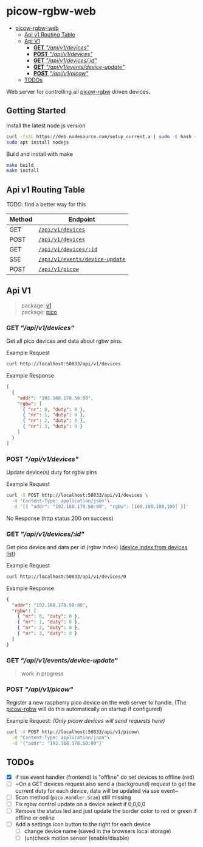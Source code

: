 # picow-rgbw-web

<!--toc:start-->

- [picow-rgbw-web](#picow-rgbw-web)
  - [Api v1 Routing Table](#api-v1-routing-table)
  - [Api V1](#api-v1)
    - [**GET** _"/api/v1/devices"_](#get-apiv1devices)
    - [**POST** _"/api/v1/devices"_](#post-apiv1devices)
    - [**GET** _"/api/v1/devices/:id"_](#get-apiv1devicesid)
    - [**GET** _"/api/v1/events/device-update"_](#get-apiv1eventsdevice-update)
    - [**POST** _"/api/v1/picow"_](#post-apiv1picow)
  - [TODOs](#todos)
  <!--toc:end-->

Web server for controlling all [picow-rgbw](https://github.com/knackwurstking/picow-rgbw.git) driven devices.

## Getting Started

Install the latest node js version

```bash
curl -fsSL https://deb.nodesource.com/setup_current.x | sudo -E bash -
sudo apt install nodejs
```

Build and install with make

```bash
make build
make install
```

## Api v1 Routing Table

TODO: find a better way for this

| Method | Endpoint                                                        |
| ------ | --------------------------------------------------------------- |
| GET    | [`/api/v1/devices`](#get-apiv1devices)                          |
| POST   | [`/api/v1/devices`](#post-apiv1devices)                         |
| GET    | [`/api/v1/devices/:id`](#get-apiv1devicesid)                    |
| SSE    | [`/api/v1/events/device-update`](#get-apiv1eventsdevice-update) |
| POST   | [`/api/v1/picow`](#post-apiv1picow)                             |

## Api V1

> package: [v1](internal/api/v1)  
> package: [pico](internal/api/v1/pico)

### **GET** _"/api/v1/devices"_

Get all pico devices and data about rgbw pins.

Example Request

```bash
curl http://localhost:50833/api/v1/devices
```

Example Response

<a id="devices-list"></a>

```json
[
  {
    "addr": "192.168.178.50:80",
    "rgbw": [
      { "nr": 0, "duty": 0 },
      { "nr": 1, "duty": 0 },
      { "nr": 2, "duty": 0 },
      { "nr": 3, "duty": 0 }
    ]
  }
]
```

### **POST** _"/api/v1/devices"_

Update device(s) duty for rgbw pins

Example Request

```bash
curl -X POST http://localhost:50833/api/v1/devices \
  -H 'Content-Type: application/json'\
  -d '[{ "addr": "192.168.178.50:80", "rgbw": [100,100,100,100] }]'
```

No Response (http status 200 on success)

### **GET** _"/api/v1/devices/:id"_

Get pico device and data per id (rgbw index)
([device index from devices list](#devices-list))

Example Request

```bash
curl http://localhost:50833/api/v1/devices/0
```

Example Response

```json
{
  "addr": "192.168.178.50:80",
  "rgbw": [
    { "nr": 0, "duty": 0 },
    { "nr": 1, "duty": 0 },
    { "nr": 2, "duty": 0 },
    { "nr": 3, "duty": 0 }
  ]
}
```

### **GET** _"/api/v1/events/device-update"_

> work in progress

### **POST** _"/api/v1/picow"_

Register a new raspberry pico device on the web server to handle.
(The [picow-rgbw](https://github.com/knackwurstking/picow-rgbw.git) will do
this automatically on startup if configured)

Example Request: _(Only picow devices will send requests here)_

```bash
curl -X POST http://localhost:50833/api/v1/picow\
  -H "Content-Type: application/json"\
  -d '{"addr": "192.168.178.50:80"}'
```

## TODOs

- [x] if sse event handler (frontend) is "offline" do set devices to offline (red)
- [ ] ~On a GET devices request also send a (background) request to get the
      current duty for each device, data will be updated via sse event~
- [ ] Scan method (`pico.Handler.Scan`) still missing
- [ ] Fix rgbw control update on a device select if 0,0,0,0
- [ ] Remove the status led and just update the border color to red or green if
      offline or online
- [ ] Add a settings icon button to the right for each device
  - [ ] change device name (saved in the browsers local storage)
  - [ ] (un)check motion sensor (enable/disable)
